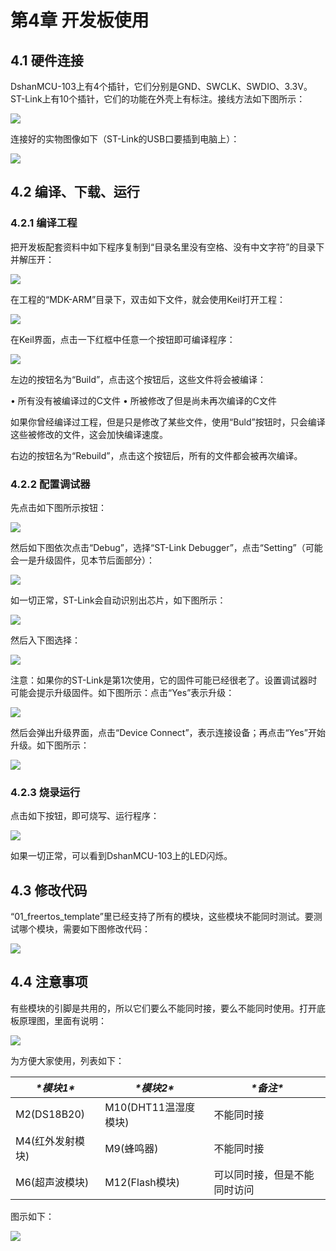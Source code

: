 # 第4章 开发板使用

## 4.1 硬件连接

DshanMCU-103上有4个插针，它们分别是GND、SWCLK、SWDIO、3.3V。ST-Link上有10个插针，它们的功能在外壳上有标注。接线方法如下图所示：

![](http://photos.100ask.net/rtos-docs/freeRTOS/DShanMCU-F103/chapter-4\image1.png) 

连接好的实物图像如下（ST-Link的USB口要插到电脑上）：

![](http://photos.100ask.net/rtos-docs/freeRTOS/DShanMCU-F103/chapter-4\image2.png)  

## 4.2 编译、下载、运行

### 4.2.1 编译工程

把开发板配套资料中如下程序复制到“目录名里没有空格、没有中文字符”的目录下并解压开：

![](http://photos.100ask.net/rtos-docs/freeRTOS/DShanMCU-F103/chapter-4\image3.png)  

在工程的“MDK-ARM”目录下，双击如下文件，就会使用Keil打开工程：

![](http://photos.100ask.net/rtos-docs/freeRTOS/DShanMCU-F103/chapter-4\image4.png)  

在Keil界面，点击一下红框中任意一个按钮即可编译程序：

![](http://photos.100ask.net/rtos-docs/freeRTOS/DShanMCU-F103/chapter-4\image5.png)  

左边的按钮名为“Build”，点击这个按钮后，这些文件将会被编译：

• 所有没有被编译过的C文件
• 所被修改了但是尚未再次编译的C文件

如果你曾经编译过工程，但是只是修改了某些文件，使用“Buld”按钮时，只会编译这些被修改的文件，这会加快编译速度。

右边的按钮名为“Rebuild”，点击这个按钮后，所有的文件都会被再次编译。

### 4.2.2 配置调试器

先点击如下图所示按钮：

![](http://photos.100ask.net/rtos-docs/freeRTOS/DShanMCU-F103/chapter-4\image6.png)  

然后如下图依次点击“Debug”，选择“ST-Link Debugger”，点击“Setting”（可能会一是升级固件，见本节后面部分）：

![](http://photos.100ask.net/rtos-docs/freeRTOS/DShanMCU-F103/chapter-4\image7.png)  

如一切正常，ST-Link会自动识别出芯片，如下图所示：

![](http://photos.100ask.net/rtos-docs/freeRTOS/DShanMCU-F103/chapter-4\image8.png)  

然后入下图选择：

![](http://photos.100ask.net/rtos-docs/freeRTOS/DShanMCU-F103/chapter-4\image9.png)  

注意：如果你的ST-Link是第1次使用，它的固件可能已经很老了。设置调试器时可能会提示升级固件。如下图所示：点击“Yes”表示升级：

![](http://photos.100ask.net/rtos-docs/freeRTOS/DShanMCU-F103/chapter-4\image10.png)  

然后会弹出升级界面，点击“Device Connect”，表示连接设备；再点击“Yes”开始升级。如下图所示：

![](http://photos.100ask.net/rtos-docs/freeRTOS/DShanMCU-F103/chapter-4\image11.png)  

### 4.2.3 烧录运行

点击如下按钮，即可烧写、运行程序：

 ![](http://photos.100ask.net/rtos-docs/freeRTOS/DShanMCU-F103/chapter-4\image12.png) 

如果一切正常，可以看到DshanMCU-103上的LED闪烁。

## 4.3 修改代码

“01_freertos_template”里已经支持了所有的模块，这些模块不能同时测试。要测试哪个模块，需要如下图修改代码：

![](http://photos.100ask.net/rtos-docs/freeRTOS/DShanMCU-F103/chapter-4\image13.png)  

## 4.4 注意事项

有些模块的引脚是共用的，所以它们要么不能同时接，要么不能同时使用。打开底板原理图，里面有说明：

![](http://photos.100ask.net/rtos-docs/freeRTOS/DShanMCU-F103/chapter-4\image14.png)  

为方便大家使用，列表如下：

| ***\*模块1\****  | ***\*模块2\****      | ***\*备注\****               |
| ---------------- | -------------------- | ---------------------------- |
| M2(DS18B20)      | M10(DHT11温湿度模块) | 不能同时接                   |
| M4(红外发射模块) | M9(蜂鸣器)           | 不能同时接                   |
| M6(超声波模块)   | M12(Flash模块)       | 可以同时接，但是不能同时访问 |

图示如下：

![](http://photos.100ask.net/rtos-docs/freeRTOS/DShanMCU-F103/chapter-4\image15.png)  

 